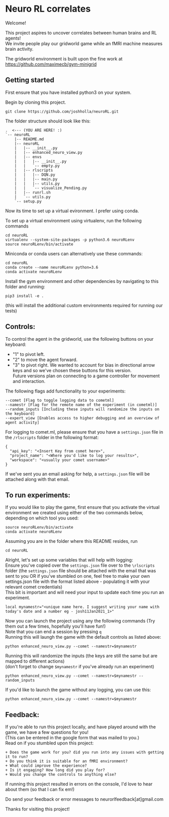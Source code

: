 # Neuro RL correlates

Welcome!

This project aspires to uncover correlates between human brains and RL agents!  
We invite people play our gridworld game while an fMRI machine measures brain activity.  

The gridworld environment is built upon the fine work at https://github.com/maximecb/gym-minigrid

## Getting started
First ensure that you have installed python3 on your system.   

Begin by cloning this project. 
```
git clone https://github.com/joshholla/neuroRL.git 
```

The folder structure should look like this:
```
.  <--- (YOU ARE HERE! :)
`-- neuroRL
    |-- README.md
    |-- neuroRL
    |   |-- __init__.py
    |   |-- enhanced_neuro_view.py
    |   |-- envs
    |   |   |-- __init__.py
    |   |   `-- empty.py
    |   |-- rlscripts
    |   |   |-- DQN.py
    |   |   |-- main.py
    |   |   |-- utils.py
    |   |   `-- visualize_Pending.py
    |   |-- runrl.sh
    |   `-- utils.py
    `-- setup.py
```

Now its time to set up a virtual evironment. I prefer using conda.  

To set up a virtual environment using virtualenv, run the following commands
```
cd neuroRL
virtualenv --system-site-packages -p python3.6 neuroRLenv
source neuroRLenv/bin/activate
```

Miniconda or conda users can alternatively use these commands:
```
cd neuroRL
conda create --name neuroRLenv python=3.6
conda activate neuroRLenv

```

Install the gym environment and other dependencies by navigating to this folder and running:
```
pip3 install -e .
```
(this will install the additional custom environments required for running our tests)  

## Controls:
To control the agent in the gridworld, use the following buttons on your keyboard:

- "1" to pivot left.
- "2" to move the agent forward.
- "3" to pivot right.
We wanted to account for bias in directional arrow keys and so we've chosen these buttons for this version.  
Future versions plan on connecting to a game controller for movement and interaction.  

The following flags add functionality to your experiments: 
```
--comet [Flag to toggle logging data to cometml]  
--namestr [Flag for the remote name of the experiment (in cometml)]  
--random_inputs [Including these inputs will randomize the inputs on the keyboard]  
--expert_view [Enables access to higher debugging and an overview of agent activity]  
```


For logging to comet.ml, please ensure that you have a `settings.json` file in the `/rlscripts` folder in the following format:
```
{
  "api_key": "<Insert Key from comet here>",
  "project_name": "<Where you'd like to log your results>",
  "workspace": "<usually your comet username>"
}
```
If we've sent you an email asking for help, a `settings.json` file will be attached along with that email.


## To run experiments:

If you would like to play the game, first ensure that you activate the virtual environment we created using either of the two commands below, depending on which tool you used:
```
source neuroRLenv/bin/activate
conda activate neuroRLenv
```

Assuming you are in the folder where this README resides, run 

```
cd neuroRL
```
Alright, let's set up some variables that will help with logging:  
Ensure you've copied over the `settings.json` file over to the `\rlscripts` folder (the `settings.json` file should be attached with the email that was sent to you OR if you've stumbled on one, feel free to make your own settings.json file with the format listed above - populating it with your relevant comet credentials)  
This bit is important and will need your input to update each time you run an experiment.
```
local mynamestr="<unique name here. I suggest writing your name with today's date and a number eg - josh11Jan2021_1>"
```

Now you can launch the project using any the following commands (Try them out a few times, hopefully you'll have fun!)  
Note that you can end a session by pressing `q`  
Running this will laungh the game with the default controls as listed above:
```
python enhanced_neuro_view.py --comet --namestr=$mynamestr
```

Running this will randomize the inputs (the keys are still the same but are mapped to different actions)  
(don't forget to change `$mynamestr` if you've already run an experiment) 
```
python enhanced_neuro_view.py --comet --namestr=$mynamestr --random_inputs
```

If you'd like to launch the game without any logging, you can use this:
```
python enhanced_neuro_view.py --comet --namestr=$mynamestr
```

## Feedback:  
If you're able to run this project locally, and have played around with the game, we have a few questions for you!  
(This can be entered in the google form that was mailed to you.)  
Read on if you stumbled upon this project:  
```
+ Does the game work for you? did you run into any issues with getting it to run?
+ Do you think it is suitable for an fMRI environment?
+ What could improve the experience?
+ Is it engaging? How long did you play for?
+ Would you change the controls to anything else?
```

If running this project resulted in errors on the console, I'd love to hear about them (so that I can fix em!)  

Do send your feedback or error messages to neurorlfeedback[at]gmail.com  



Thanks for visiting this project!

